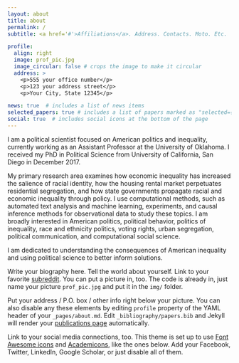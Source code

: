 ```yaml
---
layout: about
title: about
permalink: /
subtitle: <a href='#'>Affiliations</a>. Address. Contacts. Moto. Etc.

profile:
  align: right
  image: prof_pic.jpg
  image_circular: false # crops the image to make it circular
  address: >
    <p>555 your office number</p>
    <p>123 your address street</p>
    <p>Your City, State 12345</p>

news: true  # includes a list of news items
selected_papers: true # includes a list of papers marked as "selected={true}"
social: true  # includes social icons at the bottom of the page
---
```


I am a political scientist focused on American politics and inequality, currently working as an Assistant Professor at the University of Oklahoma. I received my PhD in Political Science from University of California, San Diego in December 2017.

My primary research area examines how economic inequality has increased the salience of racial identity, how the housing rental market perpetuates residential segregation, and how state governments propagate racial and economic inequality through policy. I use computational methods, such as automated text analysis and machine learning, experiments, and causal inference methods for observational data to study these topics. I am broadly interested in American politics, political behavior, politics of inequality, race and ethnicity politics, voting rights, urban segregation, political communication, and computational social science.

I am dedicated to understanding the consequences of American inequality and using political science to better inform solutions.



Write your biography here. Tell the world about yourself. Link to your favorite [subreddit](http://reddit.com). You can put a picture in, too. The code is already in, just name your picture `prof_pic.jpg` and put it in the `img/` folder.

Put your address / P.O. box / other info right below your picture. You can also disable any these elements by editing `profile` property of the YAML header of your `_pages/about.md`. Edit `_bibliography/papers.bib` and Jekyll will render your [publications page](/al-folio/publications/) automatically.

Link to your social media connections, too. This theme is set up to use [Font Awesome icons](http://fortawesome.github.io/Font-Awesome/) and [Academicons](https://jpswalsh.github.io/academicons/), like the ones below. Add your Facebook, Twitter, LinkedIn, Google Scholar, or just disable all of them.
